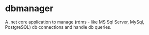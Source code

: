 # dbmanager
A .net core application to manage (rdms - like MS Sql Server, MySql, PostgreSQL) db connections and handle db queries.
